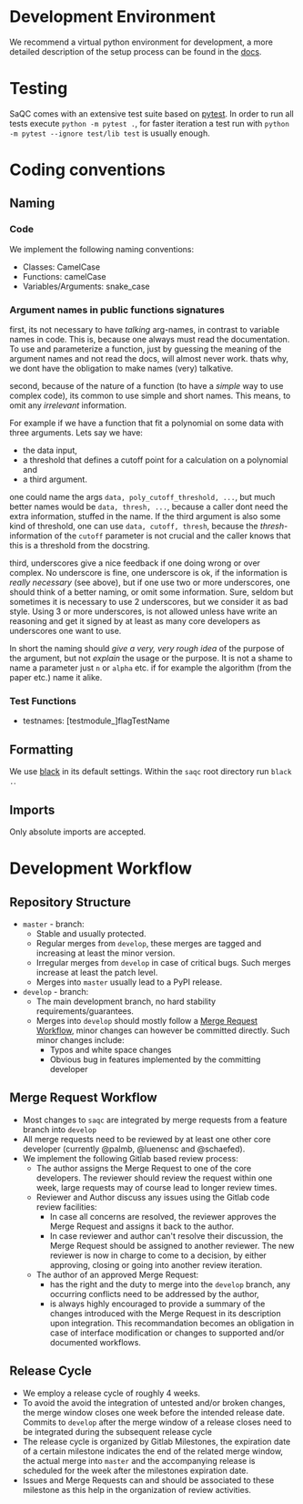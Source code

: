 <!--
SPDX-FileCopyrightText: 2021 Helmholtz-Zentrum für Umweltforschung GmbH - UFZ

SPDX-License-Identifier: GPL-3.0-or-later
-->

# Development Environment
We recommend a virtual python environment for development, a more detailed description of the setup process can be found in the [docs](https://rdm-software.pages.ufz.de/saqc/getting_started/InstallationGuide.html#set-up-a-virtual-environment).

# Testing
SaQC comes with an extensive test suite based on [pytest](https://docs.pytest.org/en/latest/).
In order to run all tests execute `python -m pytest .`, for faster iteration a test run with 
`python -m pytest --ignore test/lib test` is usually enough.

# Coding conventions

## Naming

### Code
We implement the following naming conventions:
- Classes: CamelCase
- Functions: camelCase
- Variables/Arguments: snake_case

### Argument names in public functions signatures

first, its not necessary to have *talking* arg-names, in contrast to variable names in 
code. This is, because one always must read the documentation. To use and parameterize a function,
just by guessing the meaning of the argument names and not read the docs, 
will almost never work. thats why, we dont have the obligation to make names (very) 
talkative.

second, because of the nature of a function (to have a *simple* way to use complex code), 
its common to use simple and short names. This means, to omit any *irrelevant* information. 

For example if we have a function that fit a polynomial on some data with three arguments.
Lets say we have:
 - the data input, 
 - a threshold that defines a cutoff point for a calculation on a polynomial and
 - a third argument. 

one could name the args `data, poly_cutoff_threshold, ...`, but much better names would 
be `data, thresh, ...`, because a caller dont need the extra information, 
stuffed in the name. 
If the third argument is also some kind of threshold, 
one can use `data, cutoff, thresh`, because the *thresh-* information of the `cutoff` 
parameter is not crucial and the caller knows that this is a threshold from the docstring.

third, underscores give a nice feedback if one doing wrong or over complex. 
No underscore is fine, one underscore is ok, if the information is *really necessary* (see above), 
but if one use two or more underscores, one should think of a better naming, 
or omit some information. 
Sure, seldom but sometimes it is necessary to use 2 underscores, but we consider it as bad style.
Using 3 or more underscores, is not allowed unless have write an reasoning and get it
signed by at least as many core developers as underscores one want to use.


In short the naming should *give a very, very rough idea* of the purpose of the argument, 
but not *explain* the usage or the purpose. 
It is not a shame to name a parameter just `n` or `alpha` etc. if for example the algorithm 
(from the paper etc.) name it alike. 


### Test Functions
- testnames: [testmodule_]flagTestName
 
## Formatting
We use [black](https://black.readthedocs.io/en/stable/) in its default settings.
Within the `saqc` root directory run `black .`.

## Imports
Only absolute imports are accepted.


# Development Workflow
## Repository Structure

- `master` - branch:
  + Stable and usually protected.
  + Regular merges from `develop`, these merges are tagged and increasing at least the minor version.
  + Irregular merges from `develop` in case of critical bugs. Such merges increase at least the patch level.
  + Merges into `master` usually lead to a PyPI release.
- `develop` - branch:
  + The main development branch, no hard stability requirements/guarantees.
  + Merges into `develop` should mostly follow a [Merge Request Workflow](#merge-request-workflow), minor changes can however be committed directly. Such minor changes include:
    * Typos and white space changes
    * Obvious bug in features implemented by the committing developer
    
    
## Merge Request Workflow
- Most changes to `saqc` are integrated by merge requests from a feature branch into `develop`
- All merge requests need to be reviewed by at least one other core developer (currently @palmb, @luenensc and @schaefed).
- We implement the following Gitlab based review process:
  + The author assigns the Merge Request to one of the core developers. The reviewer should review the request within one week,
    large requests may of course lead to longer review times.
  + Reviewer and Author discuss any issues using the Gitlab code review facilities:
    * In case all concerns are resolved, the reviewer approves the Merge Request and assigns it back to the author.
    * In case reviewer and author can't resolve their discussion, the Merge Request should be assigned to another reviewer.
      The new reviewer is now in charge to come to a decision, by either approving, closing or going into another review iteration.
  + The author of an approved Merge Request:
    * has the right and the duty to merge into the `develop` branch, any occurring conflicts need to be addressed by the author,
    * is always highly encouraged to provide a summary of the changes introduced with the Merge Request in its description upon integration. This recommandation becomes an obligation in case of interface modification or changes to supported and/or documented workflows.


## Release Cycle
- We employ a release cycle of roughly 4 weeks.
- To avoid the avoid the integration of untested and/or broken changes, the merge window closes one week before the intended
  release date. Commits to `develop` after the merge window of a release closes need to be integrated during the subsequent release
  cycle
- The release cycle is organized by Gitlab Milestones, the expiration date of a certain milestone indicates the end of the 
  related merge window, the actual merge into `master` and the accompanying release is scheduled for the week after the
  milestones expiration date. 
- Issues and Merge Requests can and should be associated to these milestone as this help in the organization of review activities.
